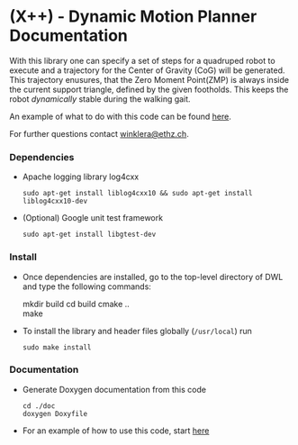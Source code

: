 (X++) - Dynamic Motion Planner Documentation
===============================================

With this library one can specify a set of steps for a quadruped robot to 
execute and a trajectory for the Center of Gravity (CoG) will be generated. 
This trajectory enusures, that the Zero Moment Point(ZMP) is always inside the
current support triangle, defined by the given footholds. This keeps the robot
_dynamically_ stable during the walking gait.

An example of what to do with this code can be found [here](md_how_to_run_example.html).

For further questions contact <winklera@ethz.ch>. 

### Dependencies ###
- Apache logging library log4cxx

      sudo apt-get install liblog4cxx10 && sudo apt-get install liblog4cxx10-dev
    
- (Optional) Google unit test framework

      sudo apt-get install libgtest-dev 
          
          
### Install ###        
- Once dependencies are installed, go to the top-level directory of DWL and type the
following commands:

    mkdir build
    cd build
    cmake ..    
    make
    
- To install the library and header files globally (`/usr/local`) run

      sudo make install    


### Documentation ###
- Generate Doxygen documentation from this code

      cd ./doc
      doxygen Doxyfile
    
- For an example of how to use this code, start [here](md_how_to_run_example.html)
